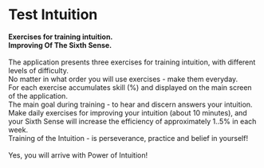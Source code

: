 # Test Intuition
<b>Exercises for training intuition. <br>
Improving Of The Sixth Sense. </b>
<br><br>
The application presents three exercises for training intuition, with different levels of difficulty.<br>
No matter in what order you will use exercises - make them everyday.<br>
For each exercise accumulates skill (%) and displayed on the main screen of the application.<br>
The main goal during training - to hear and discern answers your intuition.<br>
Make daily exercises for improving your intuition (about 10 minutes), and your Sixth Sense will increase the efficiency of approximately 1..5% in each week.<br>
Training of the Intuition - is perseverance, practice and belief in yourself!<br>
<br>
Yes, you will arrive with Power of Intuition!
